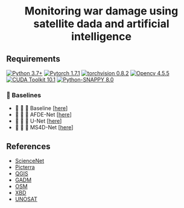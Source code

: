 <h1 align="center">
  <b>Monitoring war damage using satellite dada and artificial intelligence</b><br>
</h1>


## Requirements

[![Python 3.7+](https://img.shields.io/badge/Python-3.7+-blue.svg)](https://www.python.org/downloads/release/python-376/) 
[![Pytorch 1.7.1](https://img.shields.io/badge/Pytorch-1.7.1-blue.svg)](https://pytorch.org/get-started/previous-versions/)
[![torchvision 0.8.2](https://img.shields.io/badge/torchvision-0.8.2-blue.svg)](https://pypi.org/project/torchvision/0.8.2/)
[![Opencv 4.5.5](https://img.shields.io/badge/Opencv-4.5.5-blue.svg)](https://opencv.org/opencv-4-5-5/)
[![CUDA Toolkit 10.1](https://img.shields.io/badge/CUDA-10.1-blue.svg)](https://developer.nvidia.com/cuda-10.1-download-archive-base)
[![Python-SNAPPY 8.0](https://img.shields.io/badge/PythonSNAPPY-8.0-blue.svg)](https://senbox.atlassian.net/wiki/spaces/SNAP/pages/50855941/Configure+Python+to+use+the+SNAP-Python+snappy+interface)


### 🔭 Baselines <a name="baselines"></a>
- :open_book:	:open_book:	 :open_book: Baseline [[here](https://github.com/DIUx-xView/xView2_baseline)]
- :open_book:	:open_book:	 :open_book: AFDE-Net [[here](https://ieeexplore.ieee.org/abstract/document/10145434)]
- :open_book:	:open_book:	 :open_book: U-Net [[here](https://ieeexplore.ieee.org/abstract/document/9324600)]
- :open_book:	:open_book:	 :open_book: MS4D-Net [[here](https://www.mdpi.com/2072-4292/15/2/478)]
  
## References
- [ScienceNet](https://news.sciencenet.cn/sbhtmlnews/2024/2/378303.shtm)
- [Picterra](https://github.com/Picterra)
- [QGIS](https://www.qgis.org/en/site/)
- [GADM](https://gadm.org/download_country_v2.html)
- [OSM](https://data.nextgis.com/en/region/custom/base)
- [XBD](https://xview2.org/dataset)
- [UNOSAT](https://unosat.org/products/3793)
